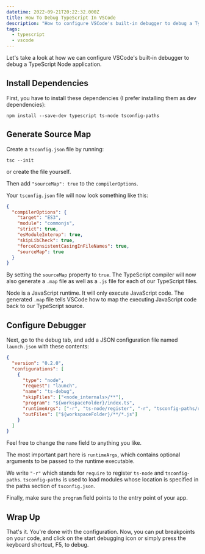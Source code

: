 ```yaml
---
datetime: 2022-09-21T20:22:32.000Z
title: How To Debug TypeScript In VSCode
description: "How to configure VSCode's built-in debugger to debug a TypeScript Node application."
tags:
  - typescript
  - vscode
---
```


Let's take a look at how we can configure VSCode's built-in debugger to debug a TypeScript Node application.

## Install Dependencies

First, you have to install these dependencies (I prefer installing them as dev dependencies):

```
npm install --save-dev typescript ts-node tsconfig-paths
```

## Generate Source Map

Create a `tsconfig.json` file by running:

```
tsc --init
```

or create the file yourself.

Then add `"sourceMap": true` to the `compilerOptions`.

Your `tsconfig.json` file will now look something like this:

```json
{
  "compilerOptions": {
    "target": "ES3",
    "module": "commonjs",
    "strict": true,
    "esModuleInterop": true,
    "skipLibCheck": true,
    "forceConsistentCasingInFileNames": true,
    "sourceMap": true
  }
}
```

By setting the `sourceMap` property to `true`. The TypeScript compiler will now also generate a `.map` file as well as a `.js` file for each of our TypeScript files.

Node is a JavaScript runtime. It will only execute JavaScript code. The generated `.map` file tells VSCode how to map the executing JavaScript code back to our TypeScript source.

## Configure Debugger

Next, go to the debug tab, and add a JSON configuration file named `launch.json` with these contents:

```json
{
  "version": "0.2.0",
  "configurations": [
    {
      "type": "node",
      "request": "launch",
      "name": "ts-debug",
      "skipFiles": ["<node_internals>/**"],
      "program": "${workspaceFolder}/index.ts",
      "runtimeArgs": ["-r", "ts-node/register", "-r", "tsconfig-paths/register"],
      "outFiles": ["${workspaceFolder}/**/*.js"]
    }
  ]
}
```

Feel free to change the `name` field to anything you like.

The most important part here is `runtimeArgs`, which contains optional arguments to be passed to the runtime executable.

We write `"-r"` which stands for `require` to register `ts-node` and `tsconfig-paths`. `tsconfig-paths` is used to load modules whose location is specified in the paths section of `tsconfig.json`.

Finally, make sure the `program` field points to the entry point of your app.

## Wrap Up

That's it. You're done with the configuration. Now, you can put breakpoints on your code, and click on the start debugging icon or simply press the keyboard shortcut, F5, to debug.
